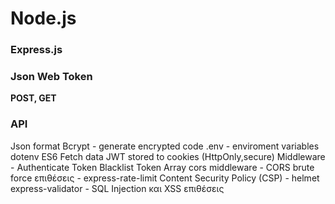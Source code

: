 # Node.js

### Express.js
### Json Web Token
**POST, GET**
### API

Json format
Bcrypt - generate encrypted code
.env - enviroment variables dotenv
ES6 Fetch data
JWT stored to cookies (HttpOnly,secure)
Middleware - Authenticate Token
Blacklist Token Array
cors middleware - CORS
brute force επιθέσεις - express-rate-limit
Content Security Policy (CSP) - helmet
express-validator - SQL Injection και XSS επιθέσεις

